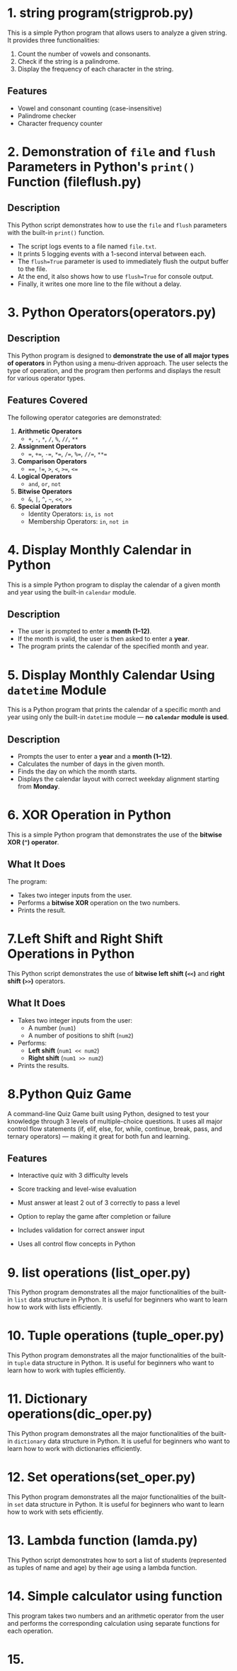 # 1. string program(strigprob.py)

This is a simple Python program that allows users to analyze a given string. It provides three functionalities:

1. Count the number of vowels and consonants.
2. Check if the string is a palindrome.
3. Display the frequency of each character in the string.

##  Features

-  Vowel and consonant counting (case-insensitive)
-  Palindrome checker
-  Character frequency counter 

# 2. Demonstration of `file` and `flush` Parameters in Python's `print()` Function (fileflush.py)

## Description

This Python script demonstrates how to use the `file` and `flush` parameters with the built-in `print()` function.

- The script logs events to a file named `file.txt`.
- It prints 5 logging events with a 1-second interval between each.
- The `flush=True` parameter is used to immediately flush the output buffer to the file.
- At the end, it also shows how to use `flush=True` for console output.
- Finally, it writes one more line to the file without a delay.


# 3. Python Operators(operators.py)

##  Description

This Python program is designed to **demonstrate the use of all major types of operators** in Python using a menu-driven approach. The user selects the type of operation, and the program then performs and displays the result for various operator types.

##  Features Covered

The following operator categories are demonstrated:

1. **Arithmetic Operators**
   - `+`, `-`, `*`, `/`, `%`, `//`, `**`
2. **Assignment Operators**
   - `=`, `+=`, `-=`, `*=`, `/=`, `%=`, `//=`, `**=`
3. **Comparison Operators**
   - `==`, `!=`, `>`, `<`, `>=`, `<=`
4. **Logical Operators**
   - `and`, `or`, `not`
5. **Bitwise Operators**
   - `&`, `|`, `^`, `~`, `<<`, `>>`
6. **Special Operators**
   - Identity Operators: `is`, `is not`
   - Membership Operators: `in`, `not in`

# 4. Display Monthly Calendar in Python

This is a simple Python program to display the calendar of a given month and year using the built-in `calendar` module.

##  Description

- The user is prompted to enter a **month (1–12)**.
- If the month is valid, the user is then asked to enter a **year**.
- The program prints the calendar of the specified month and year.

# 5. Display Monthly Calendar Using `datetime` Module

This is a Python program that prints the calendar of a specific month and year using only the built-in `datetime` module — **no `calendar` module is used**.

##  Description

- Prompts the user to enter a **year** and a **month (1–12)**.
- Calculates the number of days in the given month.
- Finds the day on which the month starts.
- Displays the calendar layout with correct weekday alignment starting from **Monday**.

# 6. XOR Operation in Python

This is a simple Python program that demonstrates the use of the **bitwise XOR (`^`) operator**.

##  What It Does

The program:
- Takes two integer inputs from the user.
- Performs a **bitwise XOR** operation on the two numbers.
- Prints the result.

# 7.Left Shift and Right Shift Operations in Python

This Python script demonstrates the use of **bitwise left shift (`<<`)** and **right shift (`>>`)** operators.

##  What It Does

- Takes two integer inputs from the user:
  - A number (`num1`)
  - A number of positions to shift (`num2`)
- Performs:
  - **Left shift** (`num1 << num2`)
  - **Right shift** (`num1 >> num2`)
- Prints the results.

# 8.Python Quiz Game
A command-line Quiz Game built using Python, designed to test your knowledge through 3 levels of multiple-choice questions. It uses all major control flow statements (if, elif, else, for, while, continue, break, pass, and ternary operators) — making it great for both fun and learning.

## Features
- Interactive quiz with 3 difficulty levels

- Score tracking and level-wise evaluation

- Must answer at least 2 out of 3 correctly to pass a level

- Option to replay the game after completion or failure

- Includes validation for correct answer input

- Uses all control flow concepts in Python

# 9. list operations (list_oper.py)

This Python program demonstrates all the major functionalities of the built-in `list` data structure in Python. It is useful for beginners who want to learn how to work with lists efficiently.

# 10. Tuple operations (tuple_oper.py)
This Python program demonstrates all the major functionalities of the built-in `tuple` data structure in Python. It is useful for beginners who want to learn how to work with tuples efficiently.

# 11. Dictionary operations(dic_oper.py)
This Python program demonstrates all the major functionalities of the built-in `dictionary` data structure in Python. It is useful for beginners who want to learn how to work with dictionaries efficiently.

# 12. Set operations(set_oper.py)
This Python program demonstrates all the major functionalities of the built-in `set` data structure in Python. It is useful for beginners who want to learn how to work with sets efficiently.

# 13. Lambda function (lamda.py)
This Python script demonstrates how to sort a list of students (represented as tuples of name and age) by their age using a lambda function.

# 14. Simple calculator using function
This program takes two numbers and an arithmetic operator from the user and performs the corresponding calculation using separate functions for each operation.

# 15.

